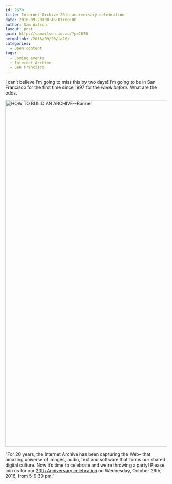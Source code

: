 ```yaml
---
id: 2670
title: Internet Archive 20th anniversary celebration
date: 2016-09-20T08:46:01+00:00
author: Sam Wilson
layout: post
guid: http://samwilson.id.au/?p=2670
permalink: /2016/09/20/ia20/
categories:
  - Open content
tags:
  - Coming events
  - Internet Archive
  - San Francisco
---
```

I can’t believe I’m going to miss this by two days! I’m going to be in San Francisco for the first time since 1997 for the _week before_. What are the odds.

<img src="https://blog.archive.org/wp-content/uploads/2016/09/HOW-TO-BUILD-AN-ARCHIVE-Banner.png" alt="HOW TO BUILD AN ARCHIVE--Banner" width="2160" height="1080" srcset="https://blog.archive.org/wp-content/uploads/2016/09/HOW-TO-BUILD-AN-ARCHIVE-Banner.png 2160w, https://blog.archive.org/wp-content/uploads/2016/09/HOW-TO-BUILD-AN-ARCHIVE-Banner-300x150.png 300w, https://blog.archive.org/wp-content/uploads/2016/09/HOW-TO-BUILD-AN-ARCHIVE-Banner-768x384.png 768w, https://blog.archive.org/wp-content/uploads/2016/09/HOW-TO-BUILD-AN-ARCHIVE-Banner-1024x512.png 1024w" sizes="(max-width: 2160px) 100vw, 2160px" />

&#8220;For 20 years, the Internet Archive has been capturing the Web&#8211; that amazing universe of images, audio, text and software that forms our shared digital culture. Now it’s time to celebrate and we’re throwing a party! Please join us for our [20th Anniversary celebration](https://blog.archive.org/2016/09/19/the-internet-archive-turns-20/) on Wednesday, October 26th, 2016, from 5-9:30 pm.&#8221;